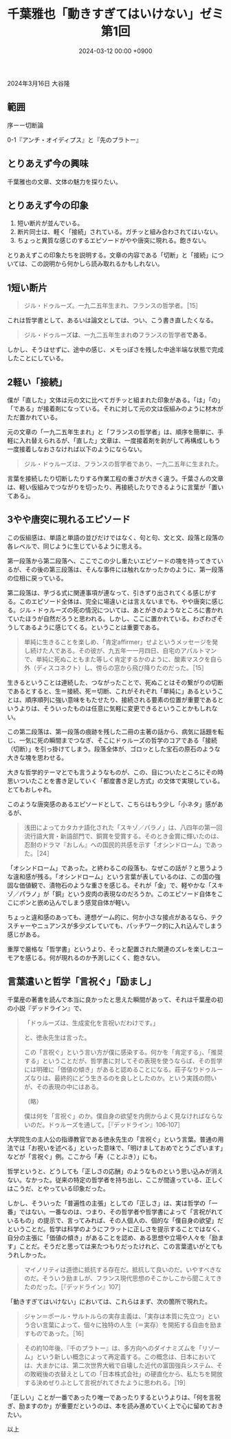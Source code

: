 ﻿---
layout: post
title: "千葉雅也「動きすぎてはいけない」ゼミ 第1回"
date: 2024-03-12 00:00 +0900
categories: ugoki-sugiteha-ikenai
---
2024年3月16日 大谷隆

## 範囲
序ーー切断論

0-1『アンチ・オイディプス』と『先のプラトー』

## とりあえず今の興味

千葉雅也の文章、文体の魅力を探りたい。

## とりあえず今の印象

1. 短い断片が並んでいる。
2. 断片同士は、軽く「接続」されている。ガチッと組み合わされてはいない。
3. ちょっと異質な感じのするエピソードがやや唐突に現れる。飽きない。

とりあえずこの印象たちを説明する。文章の内容である「切断」と「接続」については、この説明から何かしら読み取れるかもしれない。

## 1短い断片

> ジル・ドゥルーズ。一九二五年生まれ、フランスの哲学者。［15］

これは哲学書として、あるいは論文としては、つい、こう書き直したくなる。

> ジル・ドゥルーズ**は**、一九二五年生まれ**の**フランスの哲学者**である**。

しかし、そうはせずに、途中の感じ、メモっぽさを残した中途半端な状態で完成したことにしている。

## 2軽い「接続」

僕が「直した」文体は元の文に比べてガチッと組まれた印象がある。「は」「の」「である」が接着剤になっている。それに対して元の文は仮組みのように材木がただ置かれている。

元の文章の「一九二五年生まれ」と「フランスの哲学者」は、順序を簡単に、手軽に入れ替えられるが、「直した」文章は、一度接着剤を剥がして再構成しもう一度接着しなおさなければ以下のようにならない。

> ジル・ドゥルーズは、フランスの哲学者であり、一九二五年に生まれた。

言葉を接続したり切断したりする作業工程の重さが大きく違う。千葉さんの文章は、軽い仮組みでつながりを切ったり、再接続したりできるように言葉が「置いてある」。

## 3やや唐突に現れるエピソード

この仮組感は、単語と単語の並びだけではなく、句と句、文と文、段落と段落の各レベルで、同じように生じているように思える。

第一段落から第二段落へ、ここでこの少し重たいエピソードの塊を持ってきているが、その後の第三段落は、そんな事件には触れなかったかのように、第一段落の位相に戻っている。

第二段落は、芋づる式に関連事項が連なって、引きずり出されてくる感じがする。このエピソード全体は、完全に場違いとは言えないまでも、やや唐突に感じる。ジル・ドゥルーズの死の情況については、あとがきのようなところに書かれていたほうが自然だろうと思われる。しかし、ここに置かれている。わざわざそうしてあるように感じてくる。ということは重要である。

> 単純に生きることを楽しめ、「肯定affirmer」せよというメッセージを発し続けた人である。その彼が、九五年一一月四日、自宅のアパルトマンで、単純に死ぬこともまた等しく肯定するかのように、酸素マスクを自ら外（ディスコネクト）し、傍らの窓から飛び降りたのだった。［15］

生きるということは連続した、つながったことで、死ぬことはその繋がりの切断であるとすると、生＝接続、死＝切断、これがそれぞれ「単純に」あるということは、順序順列に強い意味をもたせたり、接続される要素の位置が重要であるというよりは、そういったものは任意に気軽に変更できるということかもしれない。

この第二段落は、第一段落の痕跡を残した二冊の主著の話から、病気に話題を転じ、一気に死の瞬間までつなぎ、そこにドゥルーズの哲学のコアである「接続（切断）」を引っ掛けてしまう。段落全体が、ゴロッとした宝石の原石のような大きな塊を思わせる。

大きな哲学的テーマとでも言うようなものが、この、目についたところにその時思いついたことを書き足していく「都度書き足し方式」の文体で実現している。とてもおしゃれ。

このような唐突感のあるエピソードとして、こちらはもう少し「小ネタ」感があるが、

> 浅田によってカタカナ語化された「スキゾ／パラノ」は、八四年の第一回流行語大賞・新語部門で、銅賞を受賞する。そのとき金賞に輝いたのは、忍耐のドラマ『おしん』への国民的共感を示す「オシンドローム」であった。［24］

「オシンドローム」であった。と終わるこの段落も、なぜこの話が？と思うような違和感が残る。「オシンドローム」という言葉が表しているのは、この国の強固な価値観で、漬物石のような重さを感じる。それが「金」で、軽やかな「スキゾ／パラノ」が「銅」という皮肉の表現なのだろうか。このエピソード自体をここにポンと嵌め込んでしまう感覚自体が軽い。

ちょっと違和感のあっても、連想ゲーム的に、何か小さな接点があるなら、テクスチャーやニュアンスが多少ズレていても、パッチワーク的に入れ込んでしまう感じがある。

重厚で厳格な「哲学書」というより、そっと配置された関連のズレを楽しむユーモアを感じる。何が現れるのか予測しにくく、飽きない。

## 言葉遣いと哲学「言祝ぐ」「励まし」

千葉産の著書を読んで本当に良かったと思えた瞬間があって、それは千葉産の初の小説『デッドライン』で、

> 「ドゥルーズは、生成変化を言祝いだわけです。」
> 
> と、徳永先生は言った。
> 
> この「言祝ぐ」という言い方が僕に感染する。何かを「肯定する」、「推奨する」ということだが、哲学書に対してその表現を使うならば、その哲学には明確に「価値の傾き」があると認めることになる。莊子なりドゥルーズなりは、最終的にどう生きるのを良しとしたのか。という実践の問いが、その表現の中にはある。
> 
> （略）
> 
> 僕は何を「言祝ぐ」のか。僕自身の欲望を内側からよく見なければならないのだ。ドゥルーズを通して。［『デッドライン』106‐107］

大学院生の主人公の指導教官である徳永先生の「言祝ぐ」という言葉。普通の用法では「お祝いを述べる」といった意味で、「明けましておめでとうございます」などが「言祝ぐ」例。ここから「寿（ことぶき）」にも。

哲学というと、どうしても「正しさの応酬」のようなものという思い込みが消えない。なかった。従来の特定の哲学者を持ち出し、ここが間違っている、正しくはこうだ、とやっている印象だった。

しかし、そういった「普遍性の主張」としての「正しさ」は、実は哲学の「一番」ではない。一番なのは、つまり、その哲学者や哲学書によって「言祝がれているもの」の提示で、言ってみれば、その人個人の、個的な「僕自身の欲望」だということだ。哲学は科学のようにフラットに正しさを提示することではなく、自分の主張に「価値の傾き」があることを認め、ある思想や立場や人々を「励ます」ことだ。そうだと思っては来たつもりだったけれど、この言葉遣いがとてもうれしかった。

> マイノリティは道徳に抵抗する存在だ。抵抗して良いのだ。いやすべきなのだ。そういう励ましが、フランス現代思想のそこかしこから聞こえてきたのだった。［『デッドライン』107］

「動きすぎてはいけない」においては、これらはまず、次の箇所で現れた。

> ジャン＝ポール・サルトルらの実存主義は、「実存は本質に先立つ」という合い言葉によって、個々に独特の人生（＝実存）を開拓する自由を励ますものであった。［16］

> その約10年後、『千のプラトー』は、多方向へのダイナミズムを「リゾーム」という新しい概念によって再定義する。この概念は、日本においては、大まかには、第二次世界大戦で自壊した近代の富国強兵システム、その敗戦後の衣替えとしての「日本株式会社」の硬直化から、私たちを開放する決めぜりふとして言祝がれてきたように思われる。［19］

「正しい」ことが一番であったり唯一であったりするというよりは、「何を言祝ぎ、励ますのか」が重要だというのは、本を読み進めていく上で心に留めておきたい。

以上

